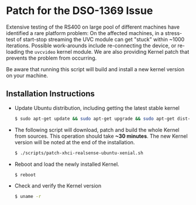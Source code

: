# Patch for the DSO-1369 Issue

Extensive testing of the RS400 on large pool of different machines have identified a rare platform problem: On the affected machines, in a stress-test of start-stop streaming the UVC module can get "stuck" within ~1000 iterations. Possible work-arounds include re-connecting the device, or re-loading the `uvcvideo` kernel module. We are also providing Kernel patch that prevents the problem from occurring.

Be aware that running this script will build and install a new kernel version on your machine.

## Installation Instructions

* Update Ubuntu distribution, including getting the latest stable kernel

  ```bash
  $ sudo apt-get update && sudo apt-get upgrade && sudo apt-get dist-upgrade
  ```

* The following script will download, patch and build the whole Kernel from sources. This operation should take **~30 minutes**. The new Kernel version will be noted at the end of the installation.

  ```bash
  $ ./scripts/patch-xhci-realsense-ubuntu-xenial.sh
  ```

* Reboot and load the newly installed Kernel.

  ```bash
  $ reboot
  ```

* Check and verify the Kernel version

  ```bash
  $ uname -r
  ```

